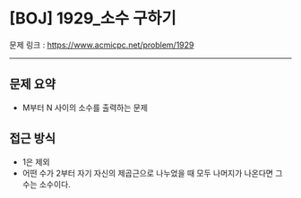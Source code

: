 # [BOJ] 1929_소수 구하기

문제 링크 : https://www.acmicpc.net/problem/1929

-----------------------
## 문제 요약
  - M부터 N 사이의 소수를 출력하는 문제

## 접근 방식
  - 1은 제외
  - 어떤 수가 2부터 자기 자신의 제곱근으로 나누었을 때 모두 나머지가 나온다면 그 수는 소수이다.
